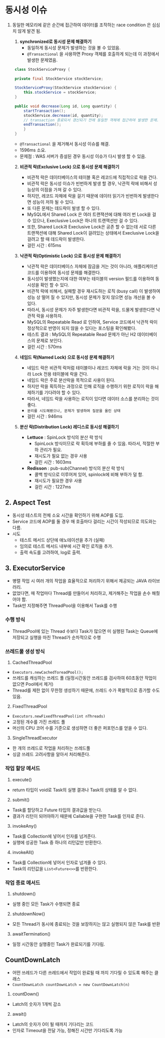 # 동시성 이슈

1. 동일한 메모리에 같은 순간에 접근하여 데이터를 조작하는 race condition 은 심심치 않게 발견 됨.

    1. **synchronized로 동시성 문제 해결하기**
        - 동일하게 동시성 문제가 발생하는 것을 볼 수 있었음.
        - `@Transactional` 을 사용하면 Proxy 객체를 호출하게 되는데 이 과정에서 발생한 문제였음.
        
   ```java
    class StockServiceProxy {
    
    private final StockService stockService;
    
    StockServiceProxy(StockService stockService) {
        this.stockService = stockService;
    }
    
    public void decrease(Long id, Long quantity) {
        startTransaction();
        stockService.decrease(id, quantity);
        // transaction 종료되서 갱신되기 전에 동일한 객체에 접근하여 발생한 문제.
        endTransaction();
        }
    }
    ```
   - `@Transactional` 을 제거해서 동시성 이슈를 해결.
   - 1596ms 소요.
   - 문제점 : WAS 서버가 증설된 경우 동시성 이슈가 다시 발생 할 수 있음.

   2. **비관적 락(Exclusive Lock) 으로 동시성 문제 해결하기**
        - 비관적 락은 데이터베이스의 테이블 혹은 레코드에 직접적으로 락을 건다.
        - 비관적 락은 동시성 이슈가 빈번하게 발생 할 경우, 낙관적 락에 비해서 성능상의 이점을 가져 갈 수 있다.
        - 하지만, 레코드 자체에 락을 걸기 때문에 데이터 읽기가 빈번하게 발생한다면 성능이 저하 될 수 있다.
        - 또 다른 문제는 데드락이 발생 할 수 있다.
        - MySQL에서 Shared Lock 은 여러 트랜잭션에 대해 여러 번 Lock을 걸 수 있으나, Execlusive Lock은 하나의 트랜잭션만 걸 수 있다.
        - 또한, Shared Lock과 Execlusive Lock은 공존 할 수 없는데 서로 다른 트랜잭션에 대해 Shared Lock이 걸려있는 상태에서 Execlusive Lock을 걸려고 할 때 데드락이 발생한다.
        - 걸린 시간 : 615ms

   3. **낙관적 락(Optimistic Lock) 으로 동시성 문제 해결하기**
       - 낙관적 락은 데이터베이스 자체에 잠금을 거는 것이 아니라, 애플리케이션 코드를 이용하여 동시성 문제를 해결한다.
       - 동시성이 발생했는지에 대한 여부는 테이블의 version 필드를 이용하여 동시성을 확인 할 수 있다.
       - 비관적 락에 비해서, 실패할 경우 재시도하는 로직 (busy call) 이 발생하여 성능 상 떨어 질 수 있지만, 동시성 문제가 잦지 않으면 성능 개선을 볼 수 있다.
       - 따라서, 동시성 문제가 자주 발생한다면 비관적 락을, 드물게 발생한다면 낙관적 락을 사용하자.
       - MySQL의 Repeatable Read 로 인하여, Service 코드에서 낙관적 락이 정상적으로 반영이 되지 않을 수 있다는 포스팅을 확인해봤다.
       - 테스트 결과 : MySQL의 Repeatable Read 문제가 아닌 H2 데이터베이스의 문제로 보인다.
       - 걸린 시간 : 570ms
      
   4. **네임드 락(Named Lock) 으로 동시성 문제 해결하기**
       - 네임드 락은 비관적 락처럼 테이블이나 레코드 자체에 락을 거는 것이 아니라 Lock 전용 테이블에 락을 건다.
       - 네임드 락은 주로 분산락을 목적으로 사용이 된다.
       - 하지만 락을 획득하는 과정으로 인해 로직을 수행하기 위한 로직이 락을 해제하기를 기다려야 할 수 있다.
       - 따라서, 네임드 락을 사용하는 로직이 있다면 데이터 소스를 분리하는 것이 좋다.
       - `분리를 시도해봤으나, 문제가 발생하여 질문을 올린 상태`
       - 걸린 시간 : 946ms
      
   5. **분산 락(Distribution Lock) 레디스로 동시성 해결하기**
       - **Lettuce** : SpinLock 방식의 분산 락 방식
         - SpinLock 방식이므로 락 획득에 부하를 줄 수 있음. 따라서, 적절한 부하 관리가 필요.
         - 재시도가 필요 없는 경우 사용
         - 걸린 시간 : 1603ms
       - **Redisson** : pub-sub(Channel) 방식의 분산 락 방식
         - 콜백 방식으로 이루어져 있어, spinlock에 비해 부하가 덜 함.
         - 재시도가 필요한 경우 사용
         - 걸린 시간 : 1227ms

## 2. Aspect Test
  - 동시성 테스트의 전체 소요 시간을 확인하기 위해 AOP를 도입.
  - Service 코드에 AOP를 둘 경우 매 호출마다 걸리는 시간이 작성되므로 의도와는 다름.
  - 시도
    - 테스트 메서드 상단에 애노테이션을 추가 (실패)
    - 임의로 테스트 메서드 내부에 시간 확인 로직을 추가.
    - 출력 속도를 고려하여, log로 출력.

## 3. ExecutorService
  - 병렬 작업 시 여러 개의 작업을 효율적으로 처리하기 위해서 제공되는 JAVA 라이브러리.
  - 없었다면, 매 작업마다 Thread를 만들어서 처리하고, 제거해주는 작업을 손수 해줬어야 함.
  - Task만 지정해주면 ThreadPool을 이용해서 Task를 수행

### 수행 방식
- ThreadPool에 있는 Thread 수보다 Task가 많으면 미 실행된 Task는 Queue에 저장되고 실행을 마친 Thread가 순차적으로 수행

### 쓰레드풀 생성 방식
1. CachedThreadPool
  - `Executors.newCachedToreadPool();`
  - 쓰레드를 캐싱하는 쓰레드 풀 (일정시간동안 쓰레드를 검사하여 60초동안 작업이 없으면 Pool에서 제거)
  - Thread를 제한 없이 무한정 생성하기 때문에, 쓰레드 수가 폭발적으로 증가할 수도 있음.
2. FixedThreadPool
  - `Executors.newFixedThreadPool(int nThreads)`
  - 고정된 개수를 가진 쓰레드 풀
  - 머신의 CPU 코어 수를 기준으로 생성하면 더 좋은 퍼포먼스를 얻을 수 있다.
3. SingleThreadExecutor
  - 한 개의 쓰레드로 작업을 처리하는 쓰레드풀
  - 싱글 쓰레드 고려사항을 알아서 처리해준다.

### 작업 할당 메서드
1. execute()
  - return 타입이 void로 Task의 실행 결과나 Task의 상태를 알 수 없다.
2. submit()
  - Task를 할당하고 Future 타입의 결과값을 받는다.
  - 결과가 리턴이 되어야하기 때문에 Callable을 구현한 Task를 인자로 준다.
3. invokeAny()
  - Task를 Collection에 넣어서 인자를 넘겨준다.
  - 실행에 성공한 Task 중 하나의 리턴값만 만환한다.
4. invokeAll()
  - Task를 Collection에 넣어서 인자로 넘겨줄 수 있다.
  - Task의 리턴값을 `List<Future<>>`를 반환한다.

### 작업 종료 메서드
1. shutdown()
  - 실행 중인 모든 Task가 수행되면 종료
2. shutdownNow()
  - 모든 Thread가 동시에 종료되는 것을 보장하지는 않고 실행되지 않은 Task를 반환
3. awaitTermination()
  - 일정 시간동안 실행중인 Task가 완료되기를 기다림.

## CountDownLatch
- 어떤 쓰레드가 다른 쓰레드에서 작업이 완료될 때 까지 기다릴 수 있도록 해주는 클래스
- `CountDownLatch countDownLatch = new CountDownLatch(n)`

1. countDown()
  - Latch의 숫자가 1개씩 감소
2. await()
  - Latch의 숫자가 0이 될 때까지 기다리는 코드
  - 인자로 Timeout을 전달 가능, 정해진 시간만 기다리도록 가능